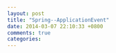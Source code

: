 ```yaml
---
layout: post
title: "Spring--ApplicationEvent"
date: 2014-03-07 22:10:33 +0800
comments: true
categories: 
---
```


